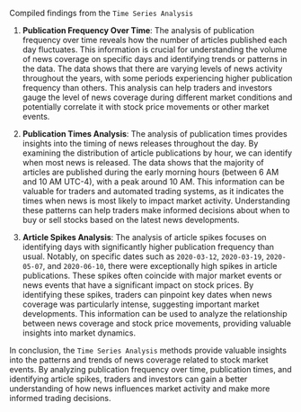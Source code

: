 Compiled findings from the `Time Series Analysis`

1. **Publication Frequency Over Time**:
   The analysis of publication frequency over time reveals how the number of articles published each day fluctuates. This information is crucial for understanding the volume of news coverage on specific days and identifying trends or patterns in the data. The data shows that there are varying levels of news activity throughout the years, with some periods experiencing higher publication frequency than others. This analysis can help traders and investors gauge the level of news coverage during different market conditions and potentially correlate it with stock price movements or other market events.

2. **Publication Times Analysis**:
   The analysis of publication times provides insights into the timing of news releases throughout the day. By examining the distribution of article publications by hour, we can identify when most news is released. The data shows that the majority of articles are published during the early morning hours (between 6 AM and 10 AM UTC-4), with a peak around 10 AM. This information can be valuable for traders and automated trading systems, as it indicates the times when news is most likely to impact market activity. Understanding these patterns can help traders make informed decisions about when to buy or sell stocks based on the latest news developments.

3. **Article Spikes Analysis**:
   The analysis of article spikes focuses on identifying days with significantly higher publication frequency than usual. Notably, on specific dates such as `2020-03-12`, `2020-03-19`, `2020-05-07`, and `2020-06-10`, there were exceptionally high spikes in article publications. These spikes often coincide with major market events or news events that have a significant impact on stock prices. By identifying these spikes, traders can pinpoint key dates when news coverage was particularly intense, suggesting important market developments. This information can be used to analyze the relationship between news coverage and stock price movements, providing valuable insights into market dynamics.

In conclusion, the `Time Series Analysis` methods provide valuable insights into the patterns and trends of news coverage related to stock market events. By analyzing publication frequency over time, publication times, and identifying article spikes, traders and investors can gain a better understanding of how news influences market activity and make more informed trading decisions.
